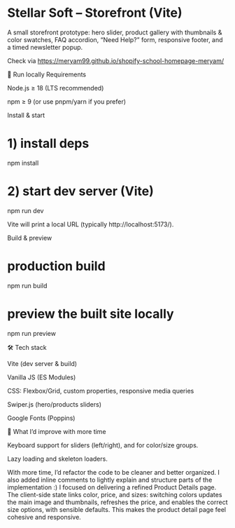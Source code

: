 # Stellar Soft – Storefront (Vite)

A small storefront prototype: hero slider, product gallery with thumbnails & color swatches, FAQ accordion, “Need Help?” form, responsive footer, and a timed newsletter popup.

Check via https://meryam99.github.io/shopify-school-homepage-meryam/

🚀 Run locally
Requirements

Node.js ≥ 18 (LTS recommended)

npm ≥ 9 (or use pnpm/yarn if you prefer)

Install & start
# 1) install deps
npm install

# 2) start dev server (Vite)
npm run dev


Vite will print a local URL (typically http://localhost:5173/).

Build & preview
# production build
npm run build

# preview the built site locally
npm run preview


🛠️ Tech stack

Vite (dev server & build)

Vanilla JS (ES Modules)

CSS: Flexbox/Grid, custom properties, responsive media queries

Swiper.js (hero/products sliders)

Google Fonts (Poppins)


🧪 What I’d improve with more time

Keyboard support for sliders (left/right), and for color/size groups.

Lazy loading and skeleton loaders.

With more time, I’d refactor the code to be cleaner and better organized. I also added inline comments to lightly explain and structure parts of the implementation :)
I focused on delivering a refined Product Details page. The client-side state links color, price, and sizes: switching colors updates the main image and thumbnails, refreshes the price, and enables the correct size options, with sensible defaults. This makes the product detail page feel cohesive and responsive.
